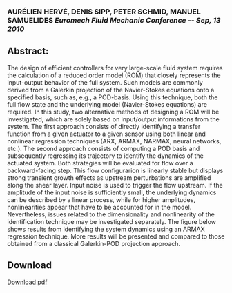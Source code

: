 ### AURÉLIEN HERVÉ, DENIS SIPP, PETER SCHMID, MANUEL SAMUELIDES *Euromech Fluid Mechanic Conference -- Sep, 13 2010*

## Abstract:
The design of efficient controllers for very large-scale fluid system requires the calculation of a reduced order model (ROM) that closely represents the input-output behavior of the full system. Such models are commonly derived from a Galerkin projection of the Navier-Stokes equations onto a specified basis, such as, e.g., a POD-basis. Using this technique, both the full flow state and the underlying model (Navier-Stokes equations) are required. In this study, two alternative methods of designing a ROM will be investigated, which are solely based on input/output informations from the system. The first approach consists of directly identifying a transfer function from a given actuator to a given sensor using both linear and nonlinear regression techniques (ARX, ARMAX, NARMAX, neural networks, etc.). The second approach consists of computing a POD basis and subsequently regressing its trajectory to identify the dynamics of the actuated system. Both strategies will be evaluated for flow over a backward-facing step. This flow configurarion is linearly stable but displays strong transient growth effects as upstream perturbations are amplified along the shear layer. Input noise is used to trigger the flow upstream. If the amplitude of the input noise is sufficiently small, the underlying dynamics can be described by a linear process, while for higher amplitudes, nonlinearities appear that have to be accounted for in the model. Nevertheless, issues related to the dimensionality and nonlinearity of the identification technique may be investigated separately. The figure below shows results from identifying the system dynamics using an ARMAX regression technique. More results will be presented and compared to those obtained from a classical Galerkin-POD projection approach.

## Download
[Download pdf](http://github.com/aherve/publications/2010/Reduced_Order_Models_for_control_design_using_system_identification/EFMC9_herve.pdf)
